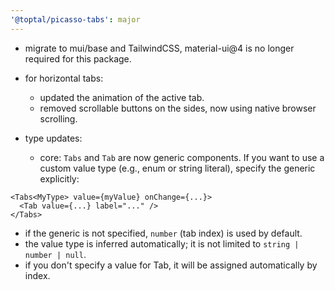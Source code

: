 ```yaml
---
'@toptal/picasso-tabs': major
---
```


- migrate to mui/base and TailwindCSS, material-ui@4 is no longer required for this package.

- for horizontal tabs:

  - updated the animation of the active tab.
  - removed scrollable buttons on the sides, now using native browser scrolling.

- type updates:
  - core: `Tabs` and `Tab` are now generic components. If you want to use a custom value type (e.g., enum or string literal), specify the generic explicitly:

```tsx
<Tabs<MyType> value={myValue} onChange={...}>
  <Tab value={...} label="..." />
</Tabs>
```

- if the generic is not specified, `number` (tab index) is used by default.
- the value type is inferred automatically; it is not limited to `string | number | null`.
- if you don't specify a value for Tab, it will be assigned automatically by index.
